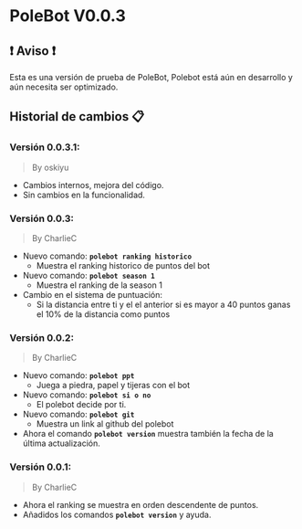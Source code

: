 # PoleBot V0.0.3
## :heavy_exclamation_mark: Aviso :heavy_exclamation_mark:
Esta es una versión de prueba de PoleBot, Polebot está aún en desarrollo y aún necesita ser optimizado.
## Historial de cambios 📋

### Versión 0.0.3.1: 
> By oskiyu
- Cambios internos, mejora del código.
- Sin cambios en la funcionalidad.

### Versión 0.0.3: 
> By CharlieC
- Nuevo comando: __`polebot ranking historico`__
  - Muestra el ranking historico de puntos del bot
- Nuevo comando: __`polebot season 1`__
    - Muestra el ranking de la season 1
- Cambio en el sistema de puntuación:
    - Si la distancia entre ti y el el anterior si es mayor a 40 puntos ganas el 10% de la distancia como puntos

### Versión 0.0.2:
> By CharlieC
- Nuevo comando: __``polebot ppt``__
    - Juega a piedra, papel y tijeras con el bot
- Nuevo comando: __``polebot si o no``__
    - El polebot decide por ti.
- Nuevo comando: __``polebot git``__
    - Muestra un link al github del polebot
- Ahora el comando __``polebot version``__ muestra también la fecha de la última actualización.  

### Versión 0.0.1: 
> By CharlieC
- Ahora el ranking se muestra en orden descendente de puntos.
- Añadidos los comandos __``polebot version``__ y ayuda.  
